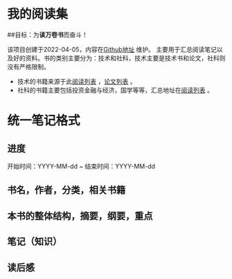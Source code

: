 # 我的阅读集

##目标：为**读万卷书**而奋斗！

该项目创建于2022-04-05，内容在[Github地址](https://github.com/xiaozhiliaoo/reading-note) 维护。
主要用于汇总阅读笔记以及好的资料。书的类别主要分为：技术和社科，技术主要是技术书和论文，社科则没有严格限制。

* 技术的书籍来源于此[阅读列表](https://xiaozhiliaoo.github.io/reading-list/) ，[论文列表](https://xiaozhiliaoo.github.io/reading-note/paper/intro.html) 。
* 社科的书籍主要包括投资金融与经济，国学等等，汇总地址在[阅读列表](https://xiaozhiliaoo.github.io/reading-note/reference/booklist.html) 。

# 统一笔记格式

## 进度

开始时间：YYYY-MM-dd ~ 结束时间：YYYY-MM-dd

## 书名，作者，分类，相关书籍

## 本书的整体结构，摘要，纲要，重点


## 笔记（知识）


## 读后感